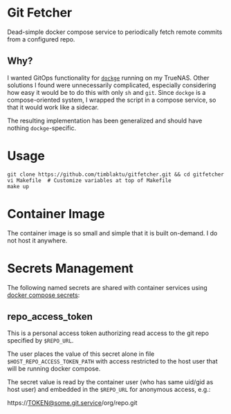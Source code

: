 # Git Fetcher

Dead-simple docker compose service to periodically fetch remote commits from a configured repo.

## Why?

I wanted GitOps functionality for [`dockge`](https://github.com/louislam/dockge) running on my TrueNAS. Other solutions I found were unnecessarily complicated, especially considering how easy it would be to do this with only `sh` and `git`. Since `dockge` is a compose-oriented system, I wrapped the script in a compose service, so that it would work like a sidecar.

The resulting implementation has been generalized and should have nothing `dockge`-specific.

# Usage

```
git clone https://github.com/timblaktu/gitfetcher.git && cd gitfetcher
vi Makefile  # Customize variables at top of Makefile
make up
```

# Container Image

The container image is so small and simple that it is built on-demand. I do not host it anywhere.

# Secrets Management

The following named secrets are shared with container services using [docker compose secrets](https://docs.docker.com/compose/how-tos/use-secrets):

## repo_access_token

This is a personal access token authorizing read access to the git repo specified by `$REPO_URL`.

The user places the value of this secret alone in file `$HOST_REPO_ACCESS_TOKEN_PATH` with access restricted to the host user that will be running docker compose.

The secret value is read by the container user (who has same uid/gid as host user) and embedded in the `$REPO_URL` for anonymous access, e.g.:

  https://TOKEN@some.git.service/org/repo.git

